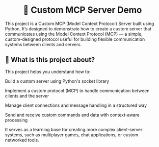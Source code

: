 <h1 align="center">🧠 Custom MCP Server Demo</h1>

This project is a Custom MCP (Model Context Protocol) Server built using Python, It’s designed to demonstrate how to create a custom server that communicates using the Model Context Protocol (MCP) — a simple, custom-designed protocol useful for building flexible communication systems between clients and servers.


## 📌 What is this project about?
This project helps you understand how to:

Build a custom server using Python's socket library

Implement a custom protocol (MCP) to handle communication between clients and the server

Manage client connections and message handling in a structured way

Send and receive custom commands and data with context-aware processing

It serves as a learning base for creating more complex client-server systems, such as multiplayer games, chat applications, or custom networked tools.
